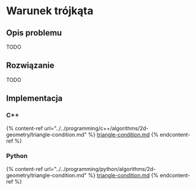 # Warunek trójkąta

## Opis problemu

TODO

## Rozwiązanie

TODO

## Implementacja

### C++

{% content-ref url="../../programming/c++/algorithms/2d-geometry/triangle-condition.md" %}
[triangle-condition.md](../../programming/c++/algorithms/2d-geometry/triangle-condition.md)
{% endcontent-ref %}

### Python

{% content-ref url="../../programming/python/algorithms/2d-geometry/triangle-condition.md" %}
[triangle-condition.md](../../programming/python/algorithms/2d-geometry/triangle-condition.md)
{% endcontent-ref %}
